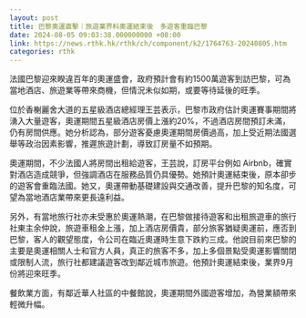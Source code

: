 ```yaml
---
layout: post
title: 巴黎奧運直擊｜旅遊業界料奧運結束後　多遊客重臨巴黎
date: 2024-08-05 09:03:38.000000000 +08:00
link: https://news.rthk.hk/rthk/ch/component/k2/1764763-20240805.htm
categories: rthk
---
```


法國巴黎迎來睽違百年的奧運盛會，政府預計會有約1500萬遊客到訪巴黎，可為當地酒店、旅遊業等帶來商機，但情況未似如期，或要等待延後的旺季。

位於香榭麗舍大道的五星級酒店總經理王芸表示，巴黎市政府估計奧運賽事期間將湧入大量遊客，奧運期間五星級酒店房價上漲約20%，不過酒店房間預訂未滿，仍有房間供應。她分析認為，部分遊客憂慮奧運期間房價過高，加上受近期法國選舉等政治因素影響，推遲旅遊計劃，導致訂房量不如預期。

奧運期間，不少法國人將房間出租給遊客，王芸說，訂房平台例如 Airbnb，確實對酒店造成競爭，但強調酒店在服務品質仍具優勢。她預計奧運結束後，原本卻步的遊客會重臨法國。她又，奧運帶動基礎建設與交通改善，提升巴黎的知名度，可望為當地酒店業帶來更長遠利益。

另外，有當地旅行社亦未受惠於奧運熱潮，在巴黎做接待遊客和出租旅遊車的旅行社東主余仲說，旅遊車租金上漲，加上酒店房價貴，部分旅客猶疑奧運前，應否到巴黎，客人的觀望態度，令公司在臨近奧運時生意下跌約三成。他說目前來巴黎的主要是奧運相關人士和官方人員，真正的旅客不多，加上多個景點受奧運影響關閉或限制人流，旅行社都建議遊客改到鄰近城市旅遊。他預計奧運結束後，業界9月份將迎來旺季。

餐飲業方面，有鄰近華人社區的中餐館說，奧運期間外國遊客增加，為營業額帶來輕微升幅。
